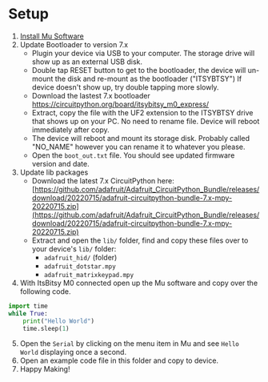 # Setup

1. [Install Mu Software](https://learn.adafruit.com/introducing-itsy-bitsy-m0/installing-mu-editor)
2. Update Bootloader to version 7.x
    - Plugin your device via USB to your computer. The storage drive will show up as an external USB disk.
    - Double tap RESET button to get to the bootloader, the device will un-mount the disk and re-mount as the bootloader ("ITSYBTSY") If device doesn't show up, try double tapping more slowly. 
    - Download the lastest 7.x bootloader https://circuitpython.org/board/itsybitsy_m0_express/
    - Extract, copy the file with the UF2 extension to the ITSYBTSY drive that shows up on your PC. No need to rename file. Device will reboot immediately after copy.
    - The device will reboot and mount its storage disk. Probably called "NO_NAME" however you can rename it to whatever you please.
    - Open the `boot_out.txt` file. You should see updated firmware version and date.
3. Update lib packages
    - Download the latest 7.x CircuitPython here: [https://github.com/adafruit/Adafruit_CircuitPython_Bundle/releases/download/20220715/adafruit-circuitpython-bundle-7.x-mpy-20220715.zip](https://github.com/adafruit/Adafruit_CircuitPython_Bundle/releases/download/20220715/adafruit-circuitpython-bundle-7.x-mpy-20220715.zip)
    - Extract and open the `lib/` folder, find and copy these files over to your device's `lib/` folder:
      - `adafruit_hid/` (folder)
      - `adafruit_dotstar.mpy`
      - `adafruit_matrixkeypad.mpy`
4. With ItsBitsy M0 connected open up the Mu software and copy over the following code.
```python
import time
while True:
    print("Hello World")
    time.sleep(1)
```
5. Open the `Serial` by clicking on the menu item in Mu and see `Hello World` displaying once a second.
6. Open an example code file in this folder and copy to device. 
7. Happy Making!
